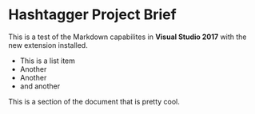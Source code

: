 Hashtagger Project Brief
===

This is a test of the Markdown capabilites in __Visual Studio 2017__ with the new extension installed.

* This is a list item
* Another
* Another
* and another

This is a section of the document that is pretty cool.